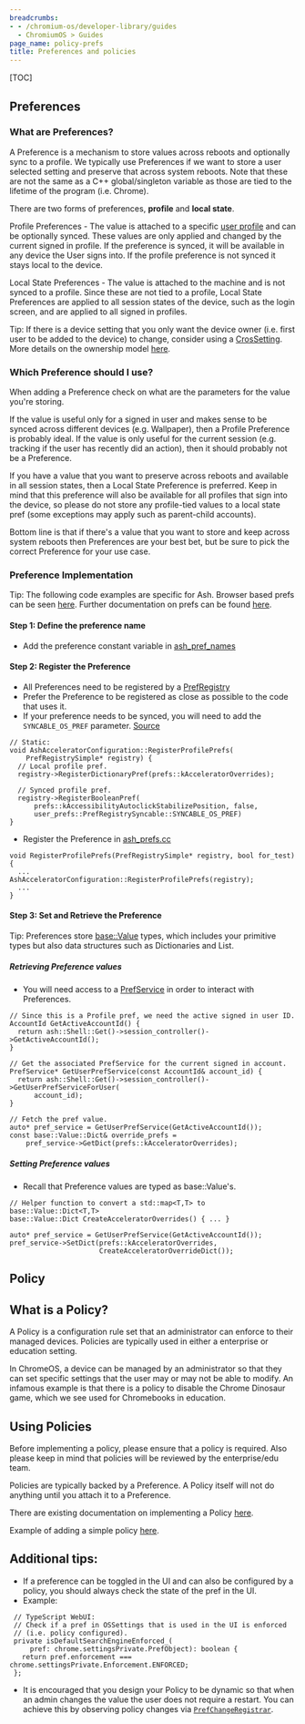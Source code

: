```yaml
---
breadcrumbs:
- - /chromium-os/developer-library/guides
  - ChromiumOS > Guides
page_name: policy-prefs
title: Preferences and policies
---
```


[TOC]

## Preferences
### What are Preferences?

A Preference is a mechanism to store values across reboots and
optionally sync to a profile. We typically use Preferences if we want to
store a user selected setting and preserve that across system reboots. Note
that these are not the same as a C++ global/singleton variable as those are
tied to the lifetime of the program (i.e. Chrome).

There are two forms of preferences, **profile** and **local state**.

Profile Preferences - The value is attached to a specific
[user profile](https://source.chromium.org/chromium/chromium/src/+/main:chrome/browser/profiles/profile.h;l=69;drc=adb945c5a0060e6024cb174f6027d13d7ff03058)
and can be optionally synced. These values are only applied and changed by the
current signed in profile. If the preference is synced, it will be available in
any device the User signs into. If the profile preference is not synced it stays
local to the device.

Local State Preferences - The value is attached to the machine and is not
synced to a profile. Since these are not tied to a profile, Local State
Preferences are applied to all session states of the device, such as the
login screen, and are applied to all signed in profiles.

Tip: If there is a device
setting that you only want the device owner (i.e. first user to be added to
the device) to change, consider using a [CrosSetting](https://source.chromium.org/chromium/chromium/src/+/main:chrome/browser/ash/settings/cros_settings.h;drc=1eaedc46d049302c1b9b8b948e696660fd2c8395).
More details on the ownership model [here](https://docs.google.com/document/d/1iHk2Nht9h9rsUiBgtG62ERONLh-vPgoQxQQyBuVIPB4/edit#heading=h.fkznh2f0zxp1).

### Which Preference should I use?

When adding a Preference check on what are the parameters for the value
you're storing.

If the value is useful only for a signed in user and makes
sense to be synced across different devices (e.g. Wallpaper),
then a Profile Preference is probably ideal. If the value is only
useful for the current session (e.g. tracking if the user has recently
did an action), then it should probably not be a Preference.

If you have a value that you want to preserve across reboots and available in
all session states, then a Local State Preference is preferred. Keep in mind
that this preference will also be available for all profiles that sign into
the device, so please do not store any profile-tied values to a local state
pref (some exceptions may apply such as parent-child accounts).

Bottom line is that if there's a value that you want to store and keep across
system reboots then Preferences are your best bet, but be sure to pick the
correct Preference for your use case.

### Preference Implementation

Tip: The following code examples are specific for Ash. Browser based prefs
can be seen [here](https://source.chromium.org/chromium/chromium/src/+/main:chrome/browser/prefs/browser_prefs.h;drc=31a359c5cfa01f98a65cdac507b5c582fe539581).
Further documentation on prefs can be found [here](https://source.chromium.org/chromium/chromium/src/+/main:chrome/browser/prefs/README.md;drc=40b5dc0d191f0262c9aa3e0a82ef30e12a0d19df).

#### Step 1: Define the preference name

* Add the preference constant variable in [ash_pref_names](https://source.chromium.org/chromium/chromium/src/+/main:ash/constants/ash_pref_names.h;drc=02b9357c35d4dc6d660d63816498989fb720487e)

#### Step 2: Register the Preference

*   All Preferences need to be registered by a [PrefRegistry](https://source.chromium.org/chromium/chromium/src/+/main:components/prefs/pref_registry.h;drc=8ba1bad80dc22235693a0dd41fe55c0fd2dbdabd)
*   Prefer the Preference to be registered as close as possible to the code that
uses it.
* If your preference needs to be synced, you will need to add the
`SYNCABLE_OS_PREF` parameter. [Source](https://source.chromium.org/chromium/chromium/src/+/refs/heads/main:components/pref_registry/pref_registry_syncable.h;l=60;drc=9ba7e889bc57846a89add93a003e4443dfbeb736)

```
// Static:
void AshAcceleratorConfiguration::RegisterProfilePrefs(
    PrefRegistrySimple* registry) {
  // Local profile pref.
  registry->RegisterDictionaryPref(prefs::kAcceleratorOverrides);

  // Synced profile pref.
  registry->RegisterBooleanPref(
      prefs::kAccessibilityAutoclickStabilizePosition, false,
      user_prefs::PrefRegistrySyncable::SYNCABLE_OS_PREF)
}
```

* Register the Preference in [ash_prefs.cc](https://source.chromium.org/chromium/chromium/src/+/main:ash/ash_prefs.cc;drc=519d91cf2c127b10de48542136aa43c93953f07f)

```
void RegisterProfilePrefs(PrefRegistrySimple* registry, bool for_test) {
  ...
AshAcceleratorConfiguration::RegisterProfilePrefs(registry);
  ...
}
```

#### Step 3: Set and Retrieve the Preference
Tip: Preferences store [base::Value](https://source.chromium.org/chromium/chromium/src/+/main:base/values.h;drc=eb544e2a5ccf5bbf8ee245e70db066fd3a1cef7f)
types, which includes your primitive types but also data structures such as
Dictionaries and List.

##### Retrieving Preference values

* You will need access to a [PrefService](https://source.chromium.org/chromium/chromium/src/+/main:components/prefs/pref_service.h;drc=2eb35a15c88019f10165be3d5f4b579fe2a194f2)
in order to interact with Preferences.

```
// Since this is a Profile pref, we need the active signed in user ID.
AccountId GetActiveAccountId() {
  return ash::Shell::Get()->session_controller()->GetActiveAccountId();
}

// Get the associated PrefService for the current signed in account.
PrefService* GetUserPrefService(const AccountId& account_id) {
  return ash::Shell::Get()->session_controller()->GetUserPrefServiceForUser(
      account_id);
}

// Fetch the pref value.
auto* pref_service = GetUserPrefService(GetActiveAccountId());
const base::Value::Dict& override_prefs =
    pref_service->GetDict(prefs::kAcceleratorOverrides);
```

##### Setting Preference values

* Recall that Preference values are typed as base::Value's.

```
// Helper function to convert a std::map<T,T> to base::Value::Dict<T,T>
base::Value::Dict CreateAcceleratorOverrides() { ... }

auto* pref_service = GetUserPrefService(GetActiveAccountId());
pref_service->SetDict(prefs::kAcceleratorOverrides,
                      CreateAcceleratorOverrideDict());
```

## Policy

## What is a Policy?
A Policy is a configuration rule set that an administrator can enforce to
their managed devices.
Policies are typically used in either a enterprise or education setting.

In ChromeOS, a device can be managed by an administrator
so that they can set specific settings that the user may or may not be able to
modify. An infamous example is that there is a policy to disable the Chrome
Dinosaur game, which we see used for Chromebooks in education.

## Using Policies
Before implementing a policy, please ensure that a policy is required. Also please keep in mind that policies will be reviewed by the enterprise/edu team.

Policies are typically backed by a Preference. A Policy itself will not do
anything until you attach it to a Preference.

There are existing documentation on implementing a Policy [here](https://source.chromium.org/chromium/chromium/src/+/main:docs/enterprise/add_new_policy.md;drc=7c5b6a05ac70c5437ae0da083744a94a78e715a8).

Example of adding a simple policy [here](https://chromium-review.googlesource.com/c/chromium/src/+/2195757).

## Additional tips:

* If a preference can be toggled in the UI and can also be configured by
a policy, you should always check the state of the pref in the UI.
 * Example:

 ```
  // TypeScript WebUI:
  // Check if a pref in OSSettings that is used in the UI is enforced
  // (i.e. policy configured).
  private isDefaultSearchEngineEnforced_(
      pref: chrome.settingsPrivate.PrefObject): boolean {
    return pref.enforcement === chrome.settingsPrivate.Enforcement.ENFORCED;
  };
 ```

* It is encouraged that you design your Policy to be dynamic so that when an
 admin changes the value the user does not require a restart. You can achieve
 this by observing policy changes via [`PrefChangeRegistrar`](https://source.chromium.org/chromium/chromium/src/+/main:components/prefs/pref_change_registrar.h;drc=4d4e24099b3bdced741623fd4e96aaf444809994).
